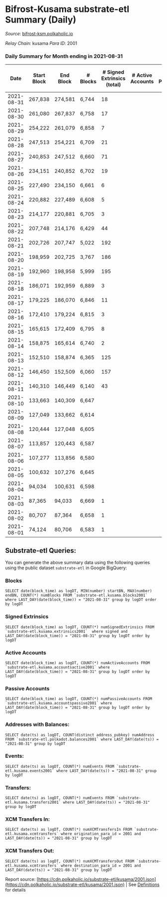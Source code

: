 # Bifrost-Kusama substrate-etl Summary (Daily)

_Source_: [bifrost-ksm.polkaholic.io](https://bifrost-ksm.polkaholic.io)

*Relay Chain*: kusama
*Para ID*: 2001



### Daily Summary for Month ending in 2021-08-31


| Date | Start Block | End Block | # Blocks | # Signed Extrinsics (total) | # Active Accounts | # Passive | # New | # Addresses with Balances | # Events | # Transfers | # XCM Transfers In | # XCM Transfers Out | Issues | 
| ---- | ----------- | --------- | -------- | --------------------------- | ----------------- | --------- | ----- | ------------------------- | -------- | ----------- | ------------------ | ------------------- | ------ |
| 2021-08-31 | 267,838 | 274,581 | 6,744 | 18 |  |  |  | 55,215 | 13,529 |   |   |   |  |
| 2021-08-30 | 261,080 | 267,837 | 6,758 | 17 |  |  |  | 55,215 | 13,554 |   |   |   |  |
| 2021-08-29 | 254,222 | 261,079 | 6,858 | 7 |  |  |  | 55,215 | 13,739 |   |   |   |  |
| 2021-08-28 | 247,513 | 254,221 | 6,709 | 21 |  |  |  | 55,215 | 13,467 | 1 ($0.008) |   |   |  |
| 2021-08-27 | 240,853 | 247,512 | 6,660 | 71 |  |  |  | 55,212 | 13,558 | 32 ($700,808.87) |   |   |  |
| 2021-08-26 | 234,151 | 240,852 | 6,702 | 19 |  |  |  |  | 13,464 |   |   |   |  |
| 2021-08-25 | 227,490 | 234,150 | 6,661 | 6 |  |  |  |  | 13,344 | 2  |   |   |  |
| 2021-08-24 | 220,882 | 227,489 | 6,608 | 5 |  |  |  |  | 13,227 |   |   |   |  |
| 2021-08-23 | 214,177 | 220,881 | 6,705 | 3 |  |  |  |  | 13,420 |   |   |   |  |
| 2021-08-22 | 207,748 | 214,176 | 6,429 | 44 |  |  |  |  | 24,386 |   |   |   |  |
| 2021-08-21 | 202,726 | 207,747 | 5,022 | 192 |  |  |  |  | 70,377 |   |   |   |  |
| 2021-08-20 | 198,959 | 202,725 | 3,767 | 186 |  |  |  |  | 52,800 |   |   |   |  |
| 2021-08-19 | 192,960 | 198,958 | 5,999 | 195 |  |  |  |  | 81,961 |   |   |   |  |
| 2021-08-18 | 186,071 | 192,959 | 6,889 | 3 |  |  |  |  | 13,790 |   |   |   |  |
| 2021-08-17 | 179,225 | 186,070 | 6,846 | 11 |  |  |  |  | 13,740 | 23 ($15,499.49) |   |   |  |
| 2021-08-16 | 172,410 | 179,224 | 6,815 | 3 |  |  |  |  | 13,637 |   |   |   |  |
| 2021-08-15 | 165,615 | 172,409 | 6,795 | 8 |  |  |  |  | 13,601 |   |   |   |  |
| 2021-08-14 | 158,875 | 165,614 | 6,740 | 2 |  |  |  |  | 13,486 |   |   |   |  |
| 2021-08-13 | 152,510 | 158,874 | 6,365 | 125 |  |  |  |  | 55,258 | 40,902 ($49,134.84) |   |   |  |
| 2021-08-12 | 146,450 | 152,509 | 6,060 | 157 |  |  |  |  | 77,242 | 34,801 ($2,134,347.62) |   |   |  |
| 2021-08-11 | 140,310 | 146,449 | 6,140 | 43 |  |  |  |  | 51,387 | 17,301 ($2,516,883.73) |   |   |  |
| 2021-08-10 | 133,663 | 140,309 | 6,647 |  |  |  |  |  | 13,297 |   |   |   |  |
| 2021-08-09 | 127,049 | 133,662 | 6,614 |  |  |  |  |  | 13,232 |   |   |   |  |
| 2021-08-08 | 120,444 | 127,048 | 6,605 |  |  |  |  |  | 13,214 |   |   |   |  |
| 2021-08-07 | 113,857 | 120,443 | 6,587 |  |  |  |  |  | 13,177 |   |   |   |  |
| 2021-08-06 | 107,277 | 113,856 | 6,580 |  |  |  |  |  | 13,164 |   |   |   |  |
| 2021-08-05 | 100,632 | 107,276 | 6,645 |  |  |  |  |  | 13,294 |   |   |   |  |
| 2021-08-04 | 94,034 | 100,631 | 6,598 |  |  |  |  |  | 13,199 |   |   |   |  |
| 2021-08-03 | 87,365 | 94,033 | 6,669 | 1 |  |  |  |  | 13,343 |   |   |   |  |
| 2021-08-02 | 80,707 | 87,364 | 6,658 | 1 |  |  |  |  | 13,321 |   |   |   |  |
| 2021-08-01 | 74,124 | 80,706 | 6,583 | 1 |  |  |  |  | 13,170 |   |   |   |  |

## Substrate-etl Queries:
You can generate the above summary data using the following queries using the public dataset `substrate-etl` in Google BigQuery:


### Blocks
```
SELECT date(block_time) as logDT, MIN(number) startBN, MAX(number) endBN, COUNT(*) numBlocks FROM `substrate-etl.kusama.blocks2001`  where LAST_DAY(date(block_time)) = "2021-08-31" group by logDT order by logDT
```


### Signed Extrinsics
```
SELECT date(block_time) as logDT, COUNT(*) numSignedExtrinsics FROM `substrate-etl.kusama.extrinsics2001`  where signed and LAST_DAY(date(block_time)) = "2021-08-31" group by logDT order by logDT
```


### Active Accounts
```
SELECT date(block_time) as logDT, COUNT(*) numActiveAccounts FROM `substrate-etl.kusama.accountsactive2001` where LAST_DAY(date(block_time)) = "2021-08-31" group by logDT order by logDT
```


### Passive Accounts
```
SELECT date(block_time) as logDT, COUNT(*) numPassiveAccounts FROM `substrate-etl.kusama.accountspassive2001` where LAST_DAY(date(block_time)) = "2021-08-31" group by logDT order by logDT
```


### Addresses with Balances:
```
SELECT date(ts) as logDT, COUNT(distinct address_pubkey) numAddress FROM `substrate-etl.polkadot.balances2001` where LAST_DAY(date(ts)) = "2021-08-31" group by logDT
```


### Events:
```
SELECT date(ts) as logDT, COUNT(*) numEvents FROM `substrate-etl.kusama.events2001` where LAST_DAY(date(ts)) = "2021-08-31" group by logDT
```


### Transfers:
```
SELECT date(ts) as logDT, COUNT(*) numEvents FROM `substrate-etl.kusama.transfers2001` where LAST_DAY(date(ts)) = "2021-08-31" group by logDT
```


### XCM Transfers In:
```
SELECT date(ts) as logDT, COUNT(*) numXCMTransfersIn FROM `substrate-etl.kusama.xcmtransfers` where origination_para_id = 2001 and LAST_DAY(date(ts)) = "2021-08-31" group by logDT
```


### XCM Transfers Out:
```
SELECT date(ts) as logDT, COUNT(*) numXCMTransfersOut FROM `substrate-etl.kusama.xcmtransfers` where destination_para_id = 2001 and LAST_DAY(date(ts)) = "2021-08-31" group by logDT
```



Report source: [https://cdn.polkaholic.io/substrate-etl/kusama/2001.json](https://cdn.polkaholic.io/substrate-etl/kusama/2001.json) | See [Definitions](/DEFINITIONS.md) for details
